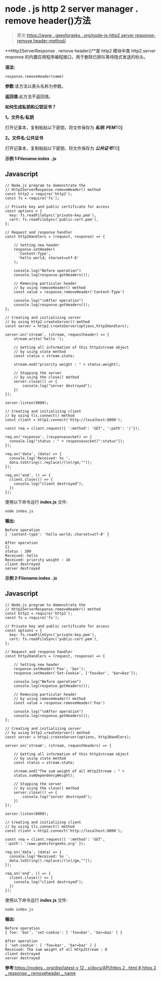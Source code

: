 # node . js http 2 server manager . remove header()方法

> 原文:[https://www . geesforgeks . org/node-js-http2 server response-remove header-method/](https://www.geeksforgeeks.org/node-js-http2serverresponse-removeheader-method/)

**Http2ServerResponse . remove header()**是 http2 模块中类 http2 server response 的内置应用程序编程接口，用于删除已排队等待隐式发送的标头。

**语法:**

```
response.removeHeader(name)
```

**参数**:该方法以表头名称为参数。

**返回值**:此方法不返回值。

**如何生成私钥和公钥证书？**

**1。文件名:私钥**

打开记事本，复制粘贴以下密钥，将文件保存为 ***私钥. PEM***T0】

**2。文件名:公共证书**

打开记事本，复制粘贴以下密钥，将文件保存为 ***公共证书***T0】

**示例 1:Filename:index . js**

## Javascript

```
// Node.js program to demonstrate the
// Http2ServerResponse.removeHeader() method
const http2 = require('http2');
const fs = require('fs');

// Private key and public certificate for access
const options = {
  key: fs.readFileSync('private-key.pem'),
  cert: fs.readFileSync('public-cert.pem'),
};

// Request and response handler
const http2Handlers = (request, response) => {

    // Setting new header
    response.setHeader(
      'Content-Type', 
      'hello world; charset=utf-8'
    );

    console.log("Before operation")
    console.log(response.getHeaders());

    // Removing particular header
    // by using removeHeader() method
    const value = response.removeHeader('Content-Type')

    console.log("\nAfter operation")
    console.log(response.getHeaders());
};

// Creating and initializing server
// by using http2.createServer() method
const server = http2.createServer(options,http2Handlers);

server.on('stream', (stream, requestheader) => {
    stream.write('hello ');

    // Getting all information of this http2stream object
    // by using state method
    const status = stream.state;

    stream.end("priority weight : " + status.weight);

    // Stopping the server
    // by using the close() method
    server.close(() => {
        console.log("server destroyed");
    })
});

server.listen(8000);

// Creating and initializing client
// by using tls.connect() method
const client = http2.connect('http://localhost:8000');

const req = client.request({ ':method': 'GET', ':path': '/'});

req.on('response', (responsesocket) => {
  console.log("status : " + responsesocket[":status"]);
});

req.on('data', (data) => {
  console.log('Received: %s ',
  data.toString().replace(/(\n)/gm,""));
});

req.on('end', () => {
  client.close(() => {
    console.log("client destroyed");
  })
});
```

使用以下命令运行 **index.js** 文件:

```
node index.js
```

**输出:**

```
Before operation
{ 'content-type': 'hello world; charset=utf-8' }

After operation
{}
status : 200
Received: hello
Received: priority weight : 16
client destroyed
server destroyed
```

**示例 2:Filename:index . js**

## Javascript

```
// Node.js program to demonstrate the
// Http2ServerResponse.removeHeader() method
const http2 = require('http2');
const fs = require('fs');

// Private key and public certificate for access
const options = {
  key: fs.readFileSync('private-key.pem'),
  cert: fs.readFileSync('public-cert.pem'),
};

// Request and response handler
const http2Handlers = (request, response) => {

    // Setting new header
    response.setHeader('Foo', 'bar');
    response.setHeader('Set-Cookie', ['foo=bar', 'bar=baz']);

    console.log("Before operation")
    console.log(response.getHeaders());

    // Removing particular header
    // by using removeHeader() method
    const value = response.removeHeader('Foo')

    console.log("\nAfter operation")
    console.log(response.getHeaders());
};

// Creating and initializing server
// by using http2.createServer() method
const server = http2.createServer(options, http2Handlers);

server.on('stream', (stream, requestHeaders) => {

    // Getting all information of this http2stream object
    // by using state method
    const status = stream.state;

    stream.end("The sum weight of all Http2Stream : " + 
    status.sumDependencyWeight);

    // Stopping the server
    // by using the close() method
    server.close(() => {
        console.log("server destroyed");
    })
});

server.listen(8000);

// Creating and initializing client
// by using tls.connect() method
const client = http2.connect('http://localhost:8000');

const req = client.request({ ':method': 'GET', 
':path': '/www.geeksforgeeks.org' });

req.on('data', (data) => {
  console.log('Received: %s ',
  data.toString().replace(/(\n)/gm,""));
});

req.on('end', () => {
  client.close(() => {
    console.log("client destroyed");
  })
});
```

使用以下命令运行 **index.js** 文件:

```
node index.js
```

**输出:**

```
Before operation
{ foo: 'bar', 'set-cookie': [ 'foo=bar', 'bar=baz' ] }

After operation
{ 'set-cookie': [ 'foo=bar', 'bar=baz' ] }
Received: The sum weight of all Http2Stream : 0       
client destroyed
server destroyed
```

**参考:**[https://nodejs . org/dist/latest-v 12 . x/docs/API/https 2 . html # https 2 _ response _ removeheader _ name](https://nodejs.org/dist/latest-v12.x/docs/api/http2.html#http2_response_removeheader_name)